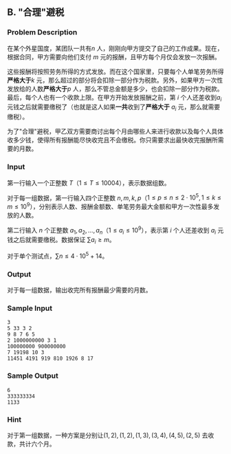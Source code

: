 ## B. "合理"避税

### Problem Description

在某个外星国度，某团队一共有$n$ 人，刚刚向甲方提交了自己的工作成果。现在，根据合同，甲方需要向他们支付 $m$ 元的报酬，且甲方每个月仅会发放一次报酬。

这些报酬将按照劳务所得的方式发放。而在这个国家里，只要每个人单笔劳务所得**严格大于**$k$ 元，那么超过的部分将会扣除一部分作为税款。另外，如果甲方一次性发放给的人数**严格大于**$p$ 人，那么不管总金额是多少，也会扣除一部分作为税款。最后，每个人也有一个收款上限。在甲方开始发放报酬之前，第 $i$ 个人还差收到$a_i$ 元钱之后就需要缴税了（也就是这人如果**一共**收到了**严格大于** $a_i$ 元，那么就需要缴税）。

为了\"合理\"避税，甲乙双方需要商讨出每个月由哪些人来进行收款以及每个人具体收多少钱，使得所有报酬能尽快收完且不会缴税。你只需要求出最快收完报酬所需要的月数。

### Input

第一行输入一个正整数 $T$（$1\le T\le 10004$），表示数据组数。

对于每一组数据，第一行输入四个正整数 $n, m, k, p$（$1 \le p \le n \le 2 \cdot 10^5, 1\le k \le m \le 10^9$），分别表示人数、报酬金额数、单笔劳务最大金额和甲方一次性最多发放的人数。

第二行输入 $n$ 个正整数 $a_1,a_2,\ldots,a_n$（$1 \le a_i \le 10^9$），表示第 $i$ 个人还差收到 $a_i$ 元钱之后就需要缴税。数据保证 $\sum a_i \ge m$。

对于单个测试点，$\sum n \le 4 \cdot 10^5 + 14$。

### Output

对于每一组数据，输出收完所有报酬最少需要的月数。

### Sample Input

```plain
3
5 33 3 2
9 8 7 6 5
2 1000000000 3 1
100000000 900000000
7 19198 10 3
11451 4191 919 810 1926 8 17
```

### Sample Output

```plain
6
333333334
1133
```

### Hint

对于第一组数据，一种方案是分别让$\left(1,2\right), \left(1,2\right), \left(1,3\right), \left(3,4\right), \left(4,5\right), \left(2,5\right)$ 去收款，共计六个月。

